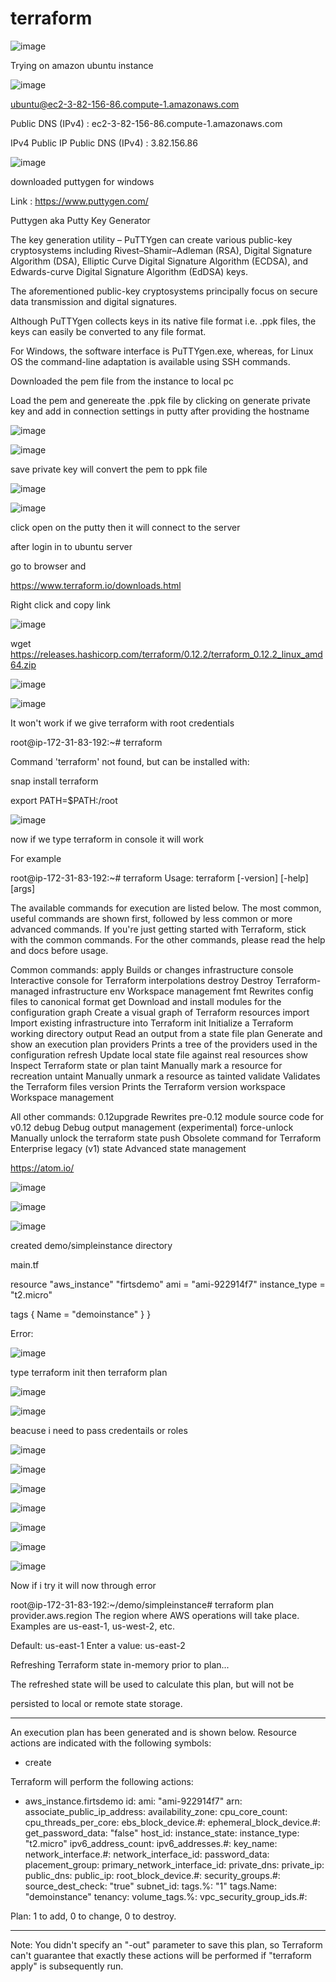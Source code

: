 # terraform



![image](https://user-images.githubusercontent.com/33985509/59514648-94ec7b80-8ebd-11e9-928b-40d18609a767.png)










Trying on amazon ubuntu instance 


![image](https://user-images.githubusercontent.com/33985509/59512918-0cb8a700-8eba-11e9-8d6f-1f59475f34eb.png)


ubuntu@ec2-3-82-156-86.compute-1.amazonaws.com


Public DNS (IPv4) :   ec2-3-82-156-86.compute-1.amazonaws.com

IPv4 Public IP Public DNS (IPv4) :   3.82.156.86


![image](https://user-images.githubusercontent.com/33985509/59513135-8e103980-8eba-11e9-9000-731d5a9090e5.png)



downloaded puttygen for windows 

Link : https://www.puttygen.com/


Puttygen aka Putty Key Generator

The key generation utility – PuTTYgen can create various public-key cryptosystems including Rivest–Shamir–Adleman (RSA), Digital Signature Algorithm (DSA), Elliptic Curve Digital Signature Algorithm (ECDSA), and Edwards-curve Digital Signature Algorithm (EdDSA) keys.

The aforementioned public-key cryptosystems principally focus on secure data transmission and digital signatures.

Although PuTTYgen collects keys in its native file format i.e. .ppk files, the keys can easily be converted to any file format. 

For Windows, the software interface is PuTTYgen.exe, whereas, for Linux OS the command-line adaptation is available using SSH commands.






Downloaded the pem file from the instance to local pc 


Load the pem and genereate the .ppk file by clicking on generate private key and add in connection settings in putty after providing the hostname


![image](https://user-images.githubusercontent.com/33985509/59513233-b5670680-8eba-11e9-86cd-e74d80ef48ec.png)


![image](https://user-images.githubusercontent.com/33985509/59513291-daf41000-8eba-11e9-9044-570aaf8d9989.png)



save private key will convert the pem to ppk file


![image](https://user-images.githubusercontent.com/33985509/59513465-2dcdc780-8ebb-11e9-8b08-40dedd4ac079.png)


![image](https://user-images.githubusercontent.com/33985509/59517434-e435aa80-8ec3-11e9-9464-693f00ce2f1a.png)


click open on the putty then it will connect to the server


after login in to ubuntu server


go to browser and 

https://www.terraform.io/downloads.html


Right click and copy link 


![image](https://user-images.githubusercontent.com/33985509/59514086-75a11e80-8ebc-11e9-81e2-2c962b43630b.png)


wget https://releases.hashicorp.com/terraform/0.12.2/terraform_0.12.2_linux_amd64.zip


![image](https://user-images.githubusercontent.com/33985509/59514308-dd576980-8ebc-11e9-9af1-90a4ff611469.png)


![image](https://user-images.githubusercontent.com/33985509/59514392-0b3cae00-8ebd-11e9-8f74-4cba2fd06bce.png)




It won't work if we give terraform with root credentials

root@ip-172-31-83-192:~# terraform

Command 'terraform' not found, but can be installed with:

snap install terraform



export PATH=$PATH:/root

![image](https://user-images.githubusercontent.com/33985509/59518082-35926980-8ec5-11e9-90eb-168aca7e7f51.png)


now if we type terraform in console it will work


For example

root@ip-172-31-83-192:~# terraform
Usage: terraform [-version] [-help] <command> [args]

The available commands for execution are listed below.
The most common, useful commands are shown first, followed by
less common or more advanced commands. If you're just getting
started with Terraform, stick with the common commands. For the
other commands, please read the help and docs before usage.

Common commands:
    apply              Builds or changes infrastructure
    console            Interactive console for Terraform interpolations
    destroy            Destroy Terraform-managed infrastructure
    env                Workspace management
    fmt                Rewrites config files to canonical format
    get                Download and install modules for the configuration
    graph              Create a visual graph of Terraform resources
    import             Import existing infrastructure into Terraform
    init               Initialize a Terraform working directory
    output             Read an output from a state file
    plan               Generate and show an execution plan
    providers          Prints a tree of the providers used in the configuration
    refresh            Update local state file against real resources
    show               Inspect Terraform state or plan
    taint              Manually mark a resource for recreation
    untaint            Manually unmark a resource as tainted
    validate           Validates the Terraform files
    version            Prints the Terraform version
    workspace          Workspace management

All other commands:
    0.12upgrade        Rewrites pre-0.12 module source code for v0.12
    debug              Debug output management (experimental)
    force-unlock       Manually unlock the terraform state
    push               Obsolete command for Terraform Enterprise legacy (v1)
    state              Advanced state management





https://atom.io/


![image](https://user-images.githubusercontent.com/33985509/59518675-6f17a480-8ec6-11e9-950a-41873956a1ec.png)


![image](https://user-images.githubusercontent.com/33985509/59518830-d3d2ff00-8ec6-11e9-8d7b-6ff057aa7ad9.png)


![image](https://user-images.githubusercontent.com/33985509/59519349-f580b600-8ec7-11e9-9da6-a50fc1bf6f7f.png)




created demo/simpleinstance directory

main.tf


resource "aws_instance" "firtsdemo"
	ami 		= "ami-922914f7"
	instance_type = "t2.micro"

 tags {
   Name = "demoinstance"
   }
}



Error:

![image](https://user-images.githubusercontent.com/33985509/59523003-688e2a80-8ed0-11e9-8ecb-3c4388aa6d93.png)


type terraform init  then terraform plan

![image](https://user-images.githubusercontent.com/33985509/59523054-8eb3ca80-8ed0-11e9-96c9-ee7b847a4497.png)


![image](https://user-images.githubusercontent.com/33985509/59523203-fbc76000-8ed0-11e9-8c0f-2a2d47203af6.png)



beacuse i need to pass credentails or roles


![image](https://user-images.githubusercontent.com/33985509/59523431-8a3be180-8ed1-11e9-9940-d5b61fb2bf71.png)



![image](https://user-images.githubusercontent.com/33985509/59523548-e69f0100-8ed1-11e9-9509-5109777a0b8c.png)



![image](https://user-images.githubusercontent.com/33985509/59523677-2c5bc980-8ed2-11e9-9fa3-a12bfe19fb94.png)



![image](https://user-images.githubusercontent.com/33985509/59523688-35e53180-8ed2-11e9-8355-9597adcc4189.png)



![image](https://user-images.githubusercontent.com/33985509/59523740-5d3bfe80-8ed2-11e9-9789-98bfe9a19246.png)



![image](https://user-images.githubusercontent.com/33985509/59523950-e94e2600-8ed2-11e9-9552-cfa8216b682e.png)



![image](https://user-images.githubusercontent.com/33985509/59523997-08e54e80-8ed3-11e9-9f12-f3891e709218.png)





Now if i try it will now through error


root@ip-172-31-83-192:~/demo/simpleinstance# terraform plan
provider.aws.region
  The region where AWS operations will take place. Examples
  are us-east-1, us-west-2, etc.

  Default: us-east-1
  Enter a value: us-east-2

Refreshing Terraform state in-memory prior to plan...

The refreshed state will be used to calculate this plan, but will not be

persisted to local or remote state storage.


------------------------------------------------------------------------

An execution plan has been generated and is shown below.
Resource actions are indicated with the following symbols:
  + create

Terraform will perform the following actions:

  + aws_instance.firtsdemo
      id:                           <computed>
      ami:                          "ami-922914f7"
      arn:                          <computed>
      associate_public_ip_address:  <computed>
      availability_zone:            <computed>
      cpu_core_count:               <computed>
      cpu_threads_per_core:         <computed>
      ebs_block_device.#:           <computed>
      ephemeral_block_device.#:     <computed>
      get_password_data:            "false"
      host_id:                      <computed>
      instance_state:               <computed>
      instance_type:                "t2.micro"
      ipv6_address_count:           <computed>
      ipv6_addresses.#:             <computed>
      key_name:                     <computed>
      network_interface.#:          <computed>
      network_interface_id:         <computed>
      password_data:                <computed>
      placement_group:              <computed>
      primary_network_interface_id: <computed>
      private_dns:                  <computed>
      private_ip:                   <computed>
      public_dns:                   <computed>
      public_ip:                    <computed>
      root_block_device.#:          <computed>
      security_groups.#:            <computed>
      source_dest_check:            "true"
      subnet_id:                    <computed>
      tags.%:                       "1"
      tags.Name:                    "demoinstance"
      tenancy:                      <computed>
      volume_tags.%:                <computed>
      vpc_security_group_ids.#:     <computed>


Plan: 1 to add, 0 to change, 0 to destroy.

------------------------------------------------------------------------

Note: You didn't specify an "-out" parameter to save this plan, so Terraform
can't guarantee that exactly these actions will be performed if
"terraform apply" is subsequently run.





